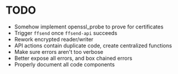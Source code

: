 # TODO
- Somehow implement openssl_probe to prove for certificates
- Trigger `ffsend` once `ffsend-api` succeeds
- Rework encrypted reader/writer
- API actions contain duplicate code, create centralized functions
- Make sure errors aren't too verbose
- Better expose all errors, and box chained errors
- Properly document all code components
